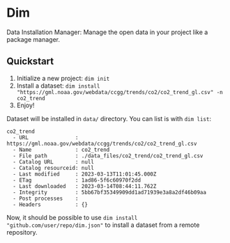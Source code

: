 # Dim

Data Installation Manager: Manage the open data in your project like a package manager.

## Quickstart

1. Initialize a new project: `dim init`
2. Install a dataset: `dim install "https://gml.noaa.gov/webdata/ccgg/trends/co2/co2_trend_gl.csv" -n co2_trend`
3. Enjoy!

Dataset will be installed in `data/` directory. You can list is with `dim list`:

```
co2_trend
  - URL               : https://gml.noaa.gov/webdata/ccgg/trends/co2/co2_trend_gl.csv
  - Name              : co2_trend
  - File path         : ./data_files/co2_trend/co2_trend_gl.csv
  - Catalog URL       : null
  - Catalog resourceid: null
  - Last modified     : 2023-03-13T11:01:45.000Z
  - ETag              : 1ad86-5f6c60970f2dd
  - Last downloaded   : 2023-03-14T08:44:11.762Z
  - Integrity         : 5bb67bf35349909dd1ad71939e3a8a2df46b09aa
  - Post processes    :
  - Headers           : {}
```

Now, it should be possible to use `dim install "github.com/user/repo/dim.json"` to install a dataset from a remote repository.
